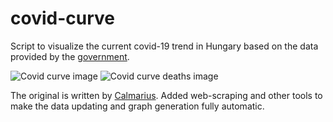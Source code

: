 # covid-curve
Script to visualize the current covid-19 trend in Hungary based on the data provided by the [government](https://koronavirus.gov.hu/hirek).

![Covid curve image](https://i.imgur.com/PzuTP2f.png)
![Covid curve deaths image](https://i.imgur.com/n5PB6oM.png)

The original is written by [Calmarius](https://github.com/Calmarius). Added web-scraping and other tools to make the data updating and graph generation fully automatic.
